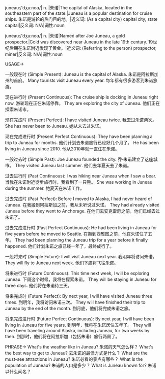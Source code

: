 juneau:/ˈdʒuːnoʊ/| n. |朱诺|The capital of Alaska, located in the southeastern part of the state.|Juneau is a popular destination for cruise ships. 朱诺是游轮的热门目的地。|近义词: (As a capital city) capital city, state capital|反义词: N/A|词性:noun

juneau:/ˈdʒuːnoʊ/| n. |朱诺|Named after Joe Juneau, a gold prospector.|Gold was discovered near Juneau in the late 19th century. 19世纪后期在朱诺附近发现了黄金。|近义词: (Referring to the person) prospector, miner|反义词: N/A|词性:noun


USAGE->

一般现在时 (Simple Present):
Juneau is the capital of Alaska.  朱诺是阿拉斯加州的首府。
Many tourists visit Juneau every year. 每年都有很多游客到朱诺旅游。

现在进行时 (Present Continuous):
The cruise ship is docking in Juneau right now.  游轮现在正在朱诺停靠。
They are exploring the city of Juneau.  他们正在探索朱诺市。

现在完成时 (Present Perfect):
I have visited Juneau twice.  我去过朱诺两次。
She has never been to Juneau.  她从未去过朱诺。

现在完成进行时 (Present Perfect Continuous):
They have been planning a trip to Juneau for months.  他们计划去朱诺旅行已经好几个月了。
He has been living in Juneau since 2010.  他从2010年就一直住在朱诺。

一般过去时 (Simple Past):
Joe Juneau founded the city.  乔·朱诺建立了这座城市。
They visited Juneau last summer.  他们去年夏天去了朱诺。

过去进行时 (Past Continuous):
I was hiking near Juneau when I saw a bear. 当我在朱诺附近徒步旅行时，我看到了一只熊。
She was working in Juneau during the summer.  她夏天在朱诺工作。

过去完成时 (Past Perfect):
Before I moved to Alaska, I had never heard of Juneau. 在我搬到阿拉斯加之前，我从未听说过朱诺。
They had already visited Juneau before they went to Anchorage. 在他们去安克雷奇之前，他们已经去过朱诺了。

过去完成进行时 (Past Perfect Continuous):
He had been living in Juneau for five years before he moved to Seattle.  在搬到西雅图之前，他在朱诺住了五年。
They had been planning the Juneau trip for a year before it finally happened.  他们计划朱诺之旅已经一年了，最终成行了。

一般将来时 (Simple Future):
I will visit Juneau next year.  我明年将访问朱诺。
They will fly to Juneau next week.  他们下周将飞往朱诺。

将来进行时 (Future Continuous):
This time next week, I will be exploring Juneau.  下周这个时候，我将在探索朱诺。
They will be staying in Juneau for three days.  他们将在朱诺待三天。

将来完成时 (Future Perfect):
By next year, I will have visited Juneau three times.  到明年，我将访问朱诺三次。
They will have finished their trip to Juneau by the end of the month.  到月底，他们将完成朱诺之旅。

将来完成进行时 (Future Perfect Continuous):
By next year, I will have been living in Juneau for five years.  到明年，我将在朱诺居住五年了。
They will have been traveling around Alaska, including Juneau, for two weeks by then. 到那时，他们将在阿拉斯加（包括朱诺）旅行两周了。


PHRASE->
What's the weather like in Juneau?  朱诺的天气怎么样？
What's the best way to get to Juneau?  去朱诺的最佳方式是什么？
What are the must-see attractions in Juneau?  朱诺必看的景点有哪些？
What is the population of Juneau? 朱诺的人口是多少？
What is Juneau known for? 朱诺以什么闻名？
